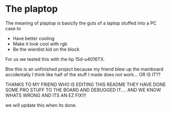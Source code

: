 # The plaptop
The meaning of plaptop is basiclly the guts of a laptop stuffed into a PC case to
+ Have better cooling
+ Make it look cool with rgb
+ Be the wierdist kid on the block

For us we tested this with the hp 15d-u4016TX.  

Btw this is an unfinished project because my friend blew up the mainboard accidentally
I think like half of the stuff I made does not work...
OR IS IT??

THANKS TO MY FRIEND WHO IS EDITING THIS README THEY HAVE DONE SOME PRO STUFF TO THE BOARD AND DEBUGGED IT.... AND WE KNOW WHATS WRONG AND ITS AN EZ FIX!!!

we will update this when its done.
